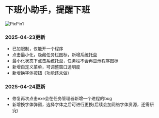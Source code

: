 # 下班小助手，提醒下班
![PixPin1](https://github.com/user-attachments/assets/23ff1900-bad3-4a6c-b448-339b735a33a0)
### 2025-04-23更新

- 已加限制，仅能开一个程序
- 点击最小化，隐藏任务栏图标，新增系统托盘
- 最小化状态下点击系统托盘，任务栏不会再显示程序图标
- 新增自定义菜单，可调整窗口透明度
- 新增换字体按钮（功能还未做）

### 2025-04-24更新

- 修复再次点击exe会在任务管理器新增一个进程的bug
- 新增换字体弹窗，选择字体之后可进行更换(后续会加网络字体资源，还需研究)